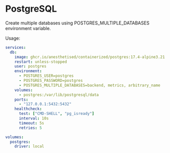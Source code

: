 # PostgreSQL

Create multiple databases using POSTGRES_MULTIPLE_DATABASES environment variable.

Usage:

```yaml
services:
  db:
    image: ghcr.io/anesthetised/containerized/postgres:17.4-alpine3.21
    restart: unless-stopped
    user: postgres
    environment:
      - POSTGRES_USER=postgres
      - POSTGRES_PASSWORD=postgres
      - POSTGRES_MULTIPLE_DATABASES=backend, metrics, arbitrary_name
    volumes:
      - postgres:/var/lib/postgresql/data
    ports:
      - "127.0.0.1:5432:5432"
    healthcheck:
      test: ["CMD-SHELL", "pg_isready"]
      interval: 10s
      timeout: 5s
      retries: 5

volumes:
  postgres:
    driver: local
```
